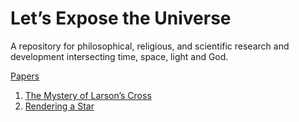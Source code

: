 # Let’s Expose the Universe

A repository for philosophical, religious, and scientific research and development intersecting time, space, light and God.

[Papers](papers)

1. [The Mystery of Larson’s Cross](papers/the_mystery_of_larsons_cross_20231114.pdf)
2. [Rendering a Star](papers/rendering_a_star_20231126.pdf)
